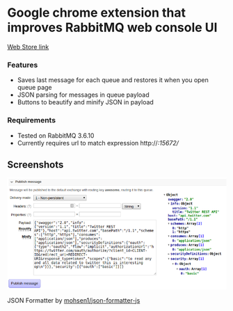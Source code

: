 # Google chrome extension that improves RabbitMQ web console UI

[Web Store link](https://chrome.google.com/webstore/detail/rabbitmq-ui/aojjjccnchdgfojkplokcaikfoighecb)

### Features
* Saves last message for each queue and restores it when you open queue page
* JSON parsing for messages in queue payload
* Buttons to beautify and minify JSON in payload

### Requirements

* Tested on RabbitMQ 3.6.10
* Currently requires url to match expression http://*:15672/*

## Screenshots

![Interface](img/screenshot.png)

JSON Formatter by [mohsen1/json-formatter-js](https://github.com/mohsen1/json-formatter-js)